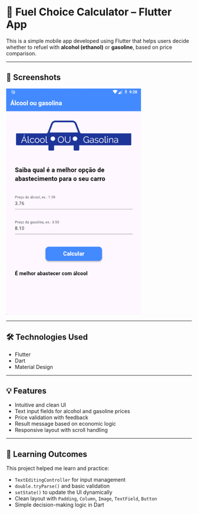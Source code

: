 # 🚗 Fuel Choice Calculator – Flutter App

This is a simple mobile app developed using Flutter that helps users decide whether to refuel with **alcohol (ethanol)** or **gasoline**, based on price comparison.

---

## 📱 Screenshots

![App Screenshot](img_logo/screenshot.png)

---

## 🛠️ Technologies Used

- Flutter
- Dart
- Material Design

---

## 💡 Features

- Intuitive and clean UI
- Text input fields for alcohol and gasoline prices
- Price validation with feedback
- Result message based on economic logic
- Responsive layout with scroll handling

---

## 🧠 Learning Outcomes

This project helped me learn and practice:

- `TextEditingController` for input management
- `double.tryParse()` and basic validation
- `setState()` to update the UI dynamically
- Clean layout with `Padding`, `Column`, `Image`, `TextField`, `Button`
- Simple decision-making logic in Dart

